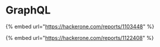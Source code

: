 # GraphQL

{% embed url="https://hackerone.com/reports/1103448" %}

{% embed url="https://hackerone.com/reports/1122408" %}



